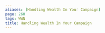 ```yaml
---
aliases: [Handling Wealth In Your Campaign]
page: 260
tags: WWN
title: Handling Wealth In Your Campaign
---
```

